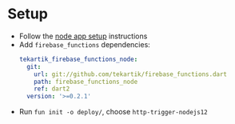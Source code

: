 # Setup

- Follow the [node app setup](https://github.com/tekartik/app_node_utils.dart/tree/master/app_build) instructions
- Add `firebase_functions` dependencies:
  ```yaml
  tekartik_firebase_functions_node:
    git:
      url: git://github.com/tekartik/firebase_functions.dart
      path: firebase_functions_node
      ref: dart2
    version: '>=0.2.1'
  ```
- Run `fun init -o deploy/`, choose `http-trigger-nodejs12`
